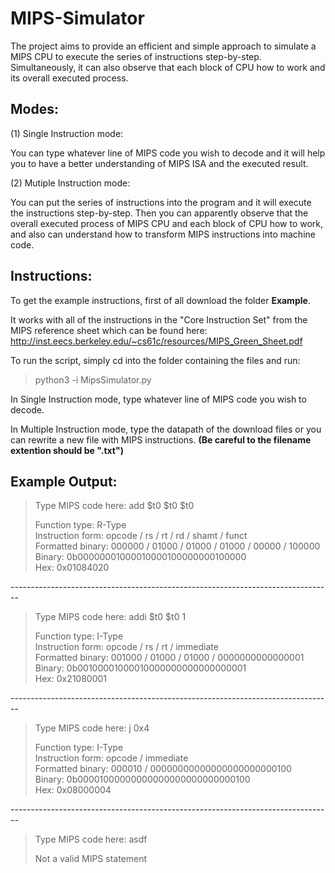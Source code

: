 # MIPS-Simulator
The project aims to provide an efficient and simple approach to simulate a MIPS CPU to execute the series of instructions step-by-step. Simultaneously, it can also observe that each block of CPU how to work and its overall executed process.

Modes:
--------------------------------------------------------------------------------
(1) Single Instruction mode:

You can type whatever line of MIPS code you wish to decode and it will help you to have a better understanding of MIPS ISA and the executed result.

(2) Mutiple Instruction mode:

You can put the series of instructions into the program and it will execute the instructions step-by-step. Then you can apparently observe that the overall executed process of MIPS CPU and each block of CPU how to work, and also can understand how to transform MIPS instructions into machine code.

Instructions:
--------------------------------------------------------------------------------
To get the example instructions, first of all download the folder **Example**.

It works with all of the instructions in the "Core Instruction Set" from the MIPS reference sheet
which can be found here: http://inst.eecs.berkeley.edu/~cs61c/resources/MIPS_Green_Sheet.pdf

To run the script, simply cd into the folder containing the files and run:
>python3 -i MipsSimulator.py

In Single Instruction mode, type whatever line of MIPS code you wish to decode.

In Multiple Instruction mode, type the datapath of the download files or you can rewrite a new file with MIPS instructions.
**(Be careful to the filename extention should be ".txt")**

Example Output:
--------------------------------------------------------------------------------
<blockquote>
<p>Type MIPS code here: add $t0 $t0 $t0</p>

<p>Function type: R-Type<br>
Instruction form:  opcode  /  rs / rt / rd / shamt / funct<br>
Formatted binary: 000000 /  01000 / 01000 / 01000 / 00000 / 100000<br>
Binary:           0b00000001000010000100000000100000<br>
Hex:              0x01084020</p>
</blockquote>
--------------------------------------------------------------------------------
<blockquote>
<p>Type MIPS code here: addi $t0 $t0 1</p>

<p>Function type: I-Type<br>
Instruction form:  opcode / rs / rt / immediate  <br>    
Formatted binary: 001000 / 01000 / 01000 / 0000000000000001<br>
Binary:           0b00100001000010000000000000000001<br>
Hex:              0x21080001</p>
</blockquote>
--------------------------------------------------------------------------------
<blockquote>
<p>Type MIPS code here: j 0x4</p>

<p>Function type: I-Type<br>
Instruction form: opcode /         immediate       <br>    
Formatted binary: 000010 / 00000000000000000000000100<br>
Binary:           0b00001000000000000000000000000100<br>
Hex:              0x08000004<p>
</blockquote>
--------------------------------------------------------------------------------
<blockquote>
<p>Type MIPS code here: asdf</p>

</p>Not a valid MIPS statement</p>
</blockquote>
